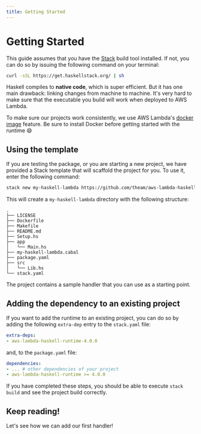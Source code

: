 ```yaml
---
title: Getting Started
---
```


# Getting Started

This guide assumes that you have the [Stack](https://www.haskellstack.org/) build tool installed.
If not, you can do so by issuing the following command on your terminal:

```bash
curl -sSL https://get.haskellstack.org/ | sh
```

Haskell compiles to **native code**, which is super efficient. But it has one main drawback: linking changes from machine to machine. It's very hard to make sure that the executable you build will work when deployed to AWS Lambda.

To make sure our projects work consistently, we use AWS Lambda's [docker image](https://aws.amazon.com/blogs/aws/new-for-aws-lambda-container-image-support/) feature. Be sure to install Docker before getting started with the runtime 😄

## Using the template

If you are testing the package, or you are starting a new project, we have provided a Stack template that will scaffold the project for you.
To use it, enter the following command:

```bash
stack new my-haskell-lambda https://github.com/theam/aws-lambda-haskell-runtime/raw/master/stack-template.hsfiles
```

This will create a `my-haskell-lambda` directory with the following structure:

```text
.
├── LICENSE
├── Dockerfile
├── Makefile
├── README.md
├── Setup.hs
├── app
│   └── Main.hs
├── my-haskell-lambda.cabal
├── package.yaml
├── src
│   └── Lib.hs
└── stack.yaml
```

The project contains a sample handler that you can use as a starting point.

## Adding the dependency to an existing project

If you want to add the runtime to an existing project, you can do so by adding the following `extra-dep` entry to the `stack.yaml` file:

```yaml
extra-deps:
- aws-lambda-haskell-runtime-4.0.0
```

and, to the `package.yaml` file:

```yaml
dependencies:
- ... # other dependencies of your project
- aws-lambda-haskell-runtime >= 4.0.0
```

If you have completed these steps, you should be able to execute `stack build` and see the project build correctly.

## Keep reading!

Let's see how we can add our first handler!
